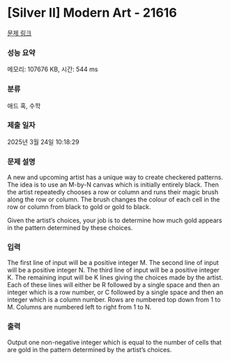 # [Silver II] Modern Art - 21616 

[문제 링크](https://www.acmicpc.net/problem/21616) 

### 성능 요약

메모리: 107676 KB, 시간: 544 ms

### 분류

애드 혹, 수학

### 제출 일자

2025년 3월 24일 10:18:29

### 문제 설명

<p>A new and upcoming artist has a unique way to create checkered patterns. The idea is to use an M-by-N canvas which is initially entirely black. Then the artist repeatedly chooses a row or column and runs their magic brush along the row or column. The brush changes the colour of each cell in the row or column from black to gold or gold to black.</p>

<p>Given the artist’s choices, your job is to determine how much gold appears in the pattern determined by these choices.</p>

### 입력 

 <p>The first line of input will be a positive integer M. The second line of input will be a positive integer N. The third line of input will be a positive integer K. The remaining input will be K lines giving the choices made by the artist. Each of these lines will either be R followed by a single space and then an integer which is a row number, or C followed by a single space and then an integer which is a column number. Rows are numbered top down from 1 to M. Columns are numbered left to right from 1 to N.</p>

### 출력 

 <p>Output one non-negative integer which is equal to the number of cells that are gold in the pattern determined by the artist’s choices.</p>

